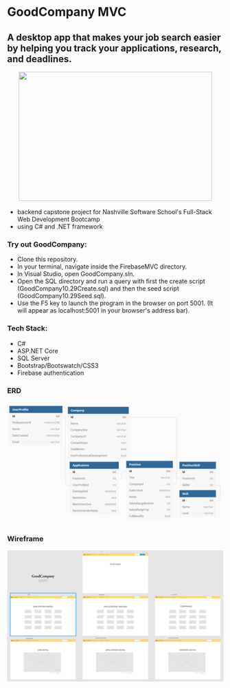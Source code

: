 # GoodCompany MVC
## A desktop app that makes your job search easier by helping you track your applications, research, and deadlines.

<p align="center">
<img src="https://lh3.googleusercontent.com/pw/AM-JKLUMPW-daUPvK8UuKy0czDdrdVQnJw6MpVOvd1wIxpbssWaWd0ayjMJhXXNoAm92pIxjiXTkB2NTaPIz2qQoXpFVbB3VFGiC_MDuYDysdte8wcSJCzPh5KhNzF2wyV9VMso4PWcrkZQjjMNzVbIbw8pz-w=w600-h400-no" width="450" height="300" border="0"/>
</p>

* backend capstone project for Nashville Software School's Full-Stack Web Development Bootcamp
* using C# and .NET framework

### Try out GoodCompany:
* Clone this repository.
* In your terminal, navigate inside the FirebaseMVC directory.
* In Visual Studio, open GoodCompany.sln.
* Open the SQL directory and run a query with first the create script (GoodCompany10.29Create.sql) and then the seed script (GoodCompany10.29Seed.sql).
* Use the F5 key to launch the program in the browser on port 5001. (It will appear as localhost:5001 in your browser's address bar).

### Tech Stack:
* C#   
* ASP.NET Core    
* SQL Server    
* Bootstrap/Bootswatch/CSS3    
* Firebase authentication  

### ERD
![ERD](https://github.com/KsquaredK/GoodCompany/blob/initial/FirebaseMVC/assets/ERD_GoodCompany.png)

### Wireframe
![Wireframe](https://github.com/KsquaredK/GoodCompany/blob/initial/FirebaseMVC/assets/Wireframe_GoodCompany.png)

